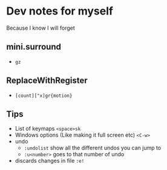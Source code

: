 # Dev notes for myself

Because I know I will forget

## mini.surround
- `gz`

## ReplaceWithRegister
- `[count]["x]gr{motion}`

## Tips
- List of keymaps `<space>sk`
- Windows options (Like making it full screen etc) `<C-w>`
- undo
  - `:undolist` show all the different undos you can jump to
  - `:u<number>` goes to that number of undo
- discards changes in file `:e!`

